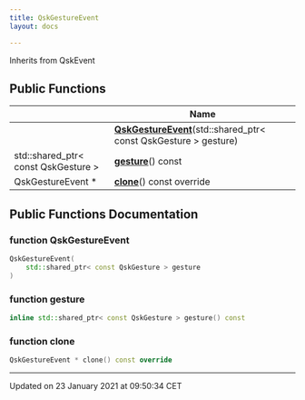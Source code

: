 ```yaml
---
title: QskGestureEvent
layout: docs

---
```





Inherits from QskEvent

## Public Functions

|                | Name           |
| -------------- | -------------- |
| | **[QskGestureEvent](/docs/classes/class_qsk_gesture_event/#function-qskgestureevent)**(std::shared_ptr< const QskGesture > gesture) |
| std::shared_ptr< const QskGesture > | **[gesture](/docs/classes/class_qsk_gesture_event/#function-gesture)**() const |
| QskGestureEvent * | **[clone](/docs/classes/class_qsk_gesture_event/#function-clone)**() const override |

## Public Functions Documentation

### function QskGestureEvent

```cpp
QskGestureEvent(
    std::shared_ptr< const QskGesture > gesture
)
```


### function gesture

```cpp
inline std::shared_ptr< const QskGesture > gesture() const
```


### function clone

```cpp
QskGestureEvent * clone() const override
```


-------------------------------

Updated on 23 January 2021 at 09:50:34 CET